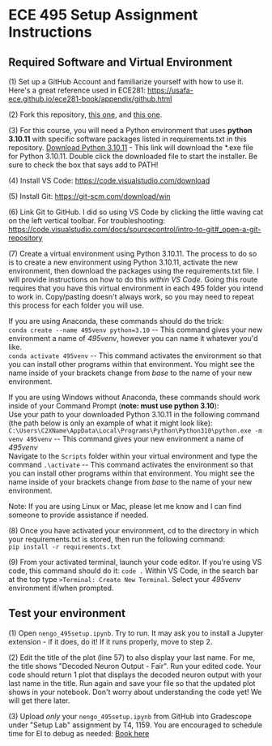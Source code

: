 # ECE 495 Setup Assignment Instructions

## Required Software and Virtual Environment

(1) Set up a GitHub Account and familiarize yourself with how to use it. Here's a great reference used in ECE281: https://usafa-ece.github.io/ece281-book/appendix/github.html

(2) Fork this repository, [this one](https://github.com/kaitlin-fair/495_tutorials), and [this one](https://github.com/kaitlin-fair/495_labs).

(3)  For this course, you will need a Python environment that uses **python 3.10.11** with specific software packages listed in requirements.txt in this repository. [Download Python 3.10.11](https://www.python.org/ftp/python/3.10.11/python-3.10.11-amd64.exe) - This link will download the *.exe file for Python 3.10.11. Double click the downloaded file to start the installer. Be sure to check the box that says add to PATH!

(4) Install VS Code: https://code.visualstudio.com/download

(5) Install Git: https://git-scm.com/download/win

(6) Link Git to GitHub. I did so using VS Code by clicking the little waving cat on the left vertical toolbar.
For troubleshooting: https://code.visualstudio.com/docs/sourcecontrol/intro-to-git#_open-a-git-repository

(7) Create a virtual environment using Python 3.10.11. The process to do so is to create a new environment using Python 3.10.11, activate the new environment, then download the packages using the requirements.txt file. I will provide instructions on how to do this *within VS Code*. Going this route requires that you have this virtual environment in each 495 folder you intend to work in. Copy/pasting doesn't always work, so you may need to repeat this process for each folder you will use.

If you are using Anaconda, these commands should do the trick:  
`conda create --name 495venv python=3.10` -- This command gives your new environment a name of *495venv*, however you can name it whatever you'd like.  
`conda activate 495venv` -- This command activates the environment so that you can install other programs within that environment. You might see the name inside of your brackets change from *base* to the name of your new environment.

If you are using Windows without Anaconda, these commands should work inside of your Command Prompt (**note: must use python 3.10**):  
Use your path to your downloaded Python 3.10.11 in the following command (the path below is only an example of what it might look like):  
`C:\Users\C2XName\AppData\Local\Programs\Python\Python310\python.exe -m venv 495venv` -- This command gives your new environment a name of *495venv*  
Navigate to the `Scripts` folder within your virtual environment and type the command `.\activate` -- This command activates the environment so that you can install other programs within that environment. You might see the name inside of your brackets change from *base* to the name of your new environment. 
  
Note: If you are using Linux or Mac, please let me know and I can find someone to provide assistance if needed.
  
(8) Once you have activated your environment, cd to the directory in which your requirements.txt is stored, then run the following command:  
`pip install -r requirements.txt`  
  
(9) From your activated terminal, launch your code editor. If you're using VS code, this command should do it: `code .` Within VS Code, in the search bar at the top type `>Terminal: Create New Terminal`. Select your _495venv_ environment if/when prompted. 
  
## Test your environment

(1) Open `nengo_495setup.ipynb`. Try to run. It may ask you to install a Jupyter extension - if it does, do it! If it runs properly, move to step 2.

(2) Edit the title of the plot (line 57) to also display your last name. For me, the title shows "Decoded Neuron Output - Fair". Run your edited code. Your code should return 1 plot that displays the decoded neuron output with your last name in the title. Run again and save your file so that the updated plot shows in your notebook. Don't worry about understanding the code yet! We will get there later.

(3) Upload _only_ your `nengo_495setup.ipynb` from GitHub into Gradescope under "Setup Lab" assignment by T4, 1159. You are encouraged to schedule time for EI to debug as needed: [Book here](https://outlook.office.com/bookwithme/user/94f514961fa3476ab9598d4a2173d076@afacademy.af.edu?anonymous&ep=plink)
